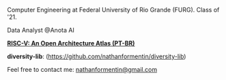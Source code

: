 Computer Engineering at Federal University of Rio Grande (FURG). Class of '21.

Data Analyst @Anota AI

[**RISC-V: An Open Architecture Atlas (PT-BR)**](riscvbook.com/portuguese)

**diversity-lib**: (https://github.com/nathanformentin/diversity-lib)


Feel free to contact me: nathanformentin@gmail.com




